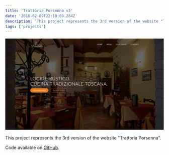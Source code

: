 ```yaml
---
title: 'Trattoria Porsenna v3'
date: '2018-02-09T22:10:09.284Z'
description: 'This project represents the 3rd version of the website "Trattoria Porsenna".'
tags: ['projects']
---
```


![Trattoria Porsenna v3 project](./porsenna3.png)

This project represents the 3rd version of the website "Trattoria Porsenna".

Code available on [GitHub](https://github.com/eneax/Trattoria_Porsenna_v3).

